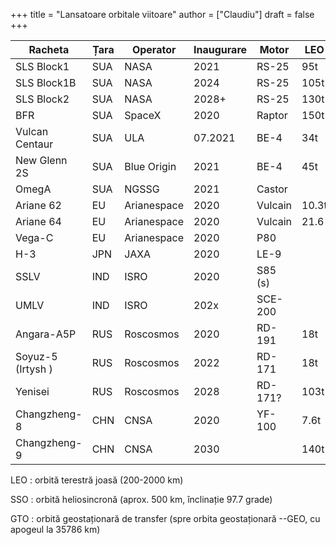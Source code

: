 +++
title = "Lansatoare orbitale viitoare"
author = ["Claudiu"]
draft = false
+++

| Racheta           | Țara | Operator    | Inaugurare | Motor   | LEO   | SSO   | GTO   | Lună | Marte |
|-------------------|------|-------------|------------|---------|-------|-------|-------|------|-------|
| SLS Block1        | SUA  | NASA        | 2021       | RS-25   | 95t   |       |       | 26t  |       |
| SLS Block1B       | SUA  | NASA        | 2024       | RS-25   | 105t  |       |       | 40t  |       |
| SLS Block2        | SUA  | NASA        | 2028+      | RS-25   | 130t  |       |       |      | 45t   |
| BFR               | SUA  | SpaceX      | 2020       | Raptor  | 150t  |       |       | 100t | 100t  |
| Vulcan Centaur    | SUA  | ULA         | 07.2021    | BE-4    | 34t   | 29t   | 16.3t |      |       |
| New Glenn 2S      | SUA  | Blue Origin | 2021       | BE-4    | 45t   |       | 13t   |      |       |
| OmegA             | SUA  | NGSSG       | 2021       | Castor  |       |       | 4.9t  |      |       |
| Ariane 62         | EU   | Arianespace | 2020       | Vulcain | 10.3t | 6.5t  | 5t    |      |       |
| Ariane 64         | EU   | Arianespace | 2020       | Vulcain | 21.6  | 14.9t | 11.5t |      |       |
| Vega-C            | EU   | Arianespace | 2020       | P80     |       |       |       |      |       |
| H-3               | JPN  | JAXA        | 2020       | LE-9    |       | 4t    | 6.5t  |      |       |
| SSLV              | IND  | ISRO        | 2020       | S85 (s) |       | 0.3t  |       |      |       |
| UMLV              | IND  | ISRO        | 202x       | SCE-200 |       |       |       |      |       |
| Angara-A5P        | RUS  | Roscosmos   | 2020       | RD-191  | 18t   |       |       |      |       |
| Soyuz-5 (Irtysh ) | RUS  | Roscosmos   | 2022       | RD-171  | 18t   |       | 5t    |      |       |
| Yenisei           | RUS  | Roscosmos   | 2028       | RD-171? | 103t  |       |       |      |       |
| Changzheng-8      | CHN  | CNSA        | 2020       | YF-100  | 7.6t  | 4.5t  | 2.5t  |      |       |
| Changzheng-9      | CHN  | CNSA        | 2030       |         | 140t  |       |       | 50t  | 44t   |

LEO
: orbită terestră joasă (200-2000 km)

SSO
: orbită heliosincronă (aprox. 500 km, înclinație 97.7 grade)

GTO
: orbită geostaționară de transfer (spre orbita geostaționară --GEO, cu apogeul la 35786 km)
